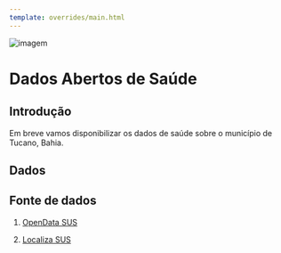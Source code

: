 ```yaml
---
template: overrides/main.html
---
```


![imagem](https://dadosabertostucano.org/assets/images/logo-dados-abertos.png)

# Dados Abertos de Saúde 

## Introdução 

Em breve vamos disponibilizar os dados de saúde sobre o município de Tucano, Bahia. 

## Dados 

## Fonte de dados 

1. [OpenData SUS](https://opendatasus.saude.gov.br/) 

2. [Localiza SUS](https://localizasus.saude.gov.br/)


